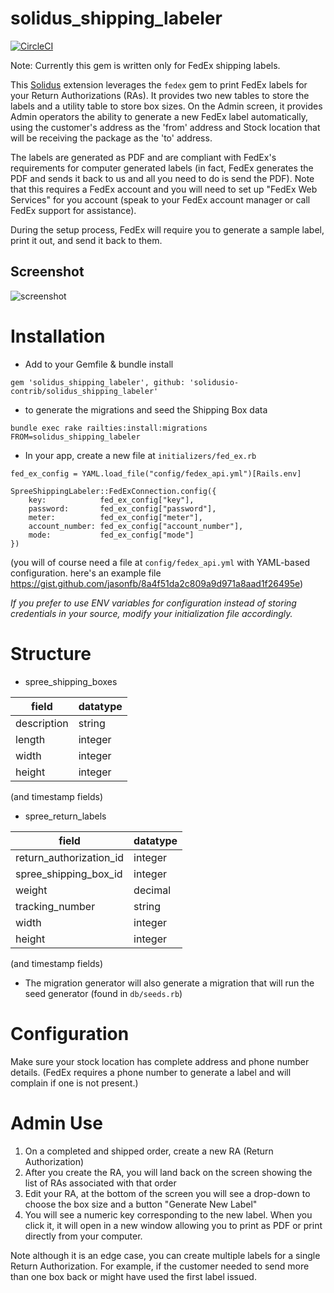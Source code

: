 # solidus_shipping_labeler

[![CircleCI](https://circleci.com/gh/solidusio-contrib/solidus_shipping_labeler.svg?style=svg)](https://circleci.com/gh/solidusio-contrib/solidus_shipping_labeler)

Note: Currently this gem is written only for FedEx shipping labels. 

This [Solidus](https://github.com/solidusio/solidus) extension leverages the `fedex` gem to print FedEx labels for your Return Authorizations (RAs). It provides two new tables to store the labels and a utility table to store box sizes. On the Admin screen, it provides Admin operators the ability to generate a new FedEx label automatically, using the customer's address as the 'from' address and Stock location that will be receiving the package as the 'to' address. 

The labels are generated as PDF and are compliant with FedEx's requirements for computer generated labels (in fact, FedEx generates the PDF and sends it back to us and all you need to do is send the PDF). Note that this requires a FedEx account and you will need to set up "FedEx Web Services" for you account (speak to your FedEx account manager or call FedEx support for assistance).  

During the setup process, FedEx will require you to generate a sample label, print it out, and send it back to them. 


## Screenshot
![screenshot](http://content.screencast.com/users/JasonFB/folders/Jing/media/b46a8034-ac78-4204-8f46-9ce5b1635d27/00001333.png)

# Installation
* Add to your Gemfile & bundle install
```
gem 'solidus_shipping_labeler', github: 'solidusio-contrib/solidus_shipping_labeler'
```

* to generate the migrations and seed the Shipping Box data
```
bundle exec rake railties:install:migrations FROM=solidus_shipping_labeler
```

* In your app, create a new file at ```initializers/fed_ex.rb```

```
fed_ex_config = YAML.load_file("config/fedex_api.yml")[Rails.env]

SpreeShippingLabeler::FedExConnection.config({
    key:            fed_ex_config["key"],
    password:       fed_ex_config["password"],
    meter:          fed_ex_config["meter"],
    account_number: fed_ex_config["account_number"],
    mode:           fed_ex_config["mode"]
})

```

(you will of course need a file at ```config/fedex_api.yml``` with YAML-based configuration. here's an example file https://gist.github.com/jasonfb/8a4f51da2c809a9d971a8aad1f26495e)

*If you prefer to use ENV variables for configuration instead of storing credentials in your source, modify your initialization file accordingly.*



# Structure

* spree_shipping_boxes

| field	      | datatype  |
|-------------|-----------|
| description | string  |
| length      | integer |
| width       | integer |
| height      | integer |

(and timestamp fields)

* spree_return_labels

| field	      | datatype  |
|-------------|-----------|
| return_authorization_id      | integer  |
| spree_shipping_box_id      | integer  |
| weight      | decimal  |
| tracking_number      | string |
| width       | integer |
| height      | integer |

(and timestamp fields)

* The migration generator will also generate a migration that will run the seed generator (found in ```db/seeds.rb```)

# Configuration
Make sure your stock location has complete address and phone number details. (FedEx requires a phone number to generate a label and will complain if one is not present.)


# Admin Use

1. On a completed and shipped order, create a new RA (Return Authorization)
2. After you create the RA, you will land back on the screen showing the list of RAs associated with that order
3. Edit your RA, at the bottom of the screen you will see a drop-down to choose the box size and a button "Generate New Label"
4. You will see a numeric key corresponding to the new label. When you click it, it will open in a new window allowing you to print as PDF or print directly from your computer. 

Note although it is an edge case, you can create multiple labels for a single Return Authorization. For example, if the customer needed to send more than one box back or might have used the first label issued. 



